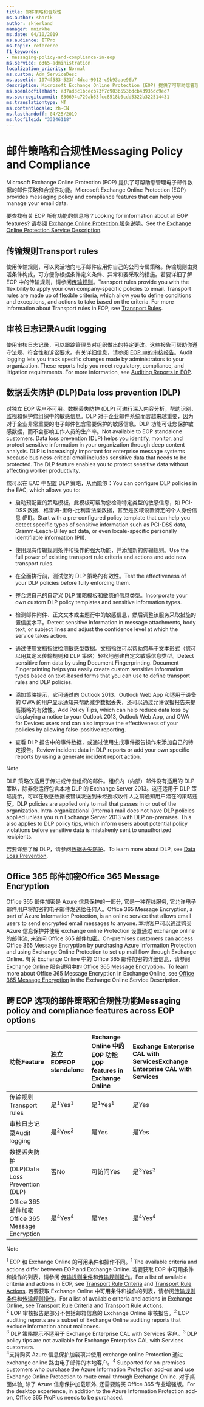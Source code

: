 ```yaml
---
title: 邮件策略和合规性
ms.author: sharik
author: skjerland
manager: mnirkhe
ms.date: 04/10/2019
ms.audience: ITPro
ms.topic: reference
f1_keywords:
- messaging-policy-and-compliance-in-eop
ms.service: o365-administration
localization_priority: Normal
ms.custom: Adm_ServiceDesc
ms.assetid: 1074f583-523f-4dca-9012-c9b93aae96b7
description: Microsoft Exchange Online Protection (EOP) 提供了可帮助您管理电子邮件数据的邮件策略和合规性功能。
ms.openlocfilehash: a37ad3c1bcecb73f7c903b553bdcb43935dc9ed7
ms.sourcegitcommit: 830694c729ab53fcc8518b0cdd5322b322514431
ms.translationtype: MT
ms.contentlocale: zh-CN
ms.lasthandoff: 04/25/2019
ms.locfileid: "33246118"
---
```

# <a name="messaging-policy-and-compliance"></a><span data-ttu-id="8d375-103">邮件策略和合规性</span><span class="sxs-lookup"><span data-stu-id="8d375-103">Messaging Policy and Compliance</span></span>

<span data-ttu-id="8d375-104">Microsoft Exchange Online Protection (EOP) 提供了可帮助您管理电子邮件数据的邮件策略和合规性功能。</span><span class="sxs-lookup"><span data-stu-id="8d375-104">Microsoft Exchange Online Protection (EOP) provides messaging policy and compliance features that can help you manage your email data.</span></span>
  
<span data-ttu-id="8d375-105">要查找有关 EOP 所有功能的信息吗？</span><span class="sxs-lookup"><span data-stu-id="8d375-105">Looking for information about all EOP features?</span></span> <span data-ttu-id="8d375-106">请参阅 [Exchange Online Protection 服务说明](exchange-online-protection-service-description.md)。</span><span class="sxs-lookup"><span data-stu-id="8d375-106">See the [Exchange Online Protection Service Description](exchange-online-protection-service-description.md).</span></span>
  
## <a name="transport-rules"></a><span data-ttu-id="8d375-107">传输规则</span><span class="sxs-lookup"><span data-stu-id="8d375-107">Transport rules</span></span>
<span data-ttu-id="8d375-108"><a name="BKMK_transportrules"> </a></span><span class="sxs-lookup"><span data-stu-id="8d375-108"></span></span>

<span data-ttu-id="8d375-p102">使用传输规则，可以灵活地向电子邮件应用你自己的公司专属策略。传输规则由灵活条件构成，可方便你根据条件定义条件、异常和要采取的措施。若要详细了解 EOP 中的传输规则，请参阅[传输规则](https://go.microsoft.com/fwlink/p/?LinkId=320399)。</span><span class="sxs-lookup"><span data-stu-id="8d375-p102">Transport rules provide you with the flexibility to apply your own company-specific policies to email. Transport rules are made up of flexible criteria, which allow you to define conditions and exceptions, and actions to take based on the criteria. For more information about Transport rules in EOP, see [Transport Rules](https://go.microsoft.com/fwlink/p/?LinkId=320399).</span></span>
  
## <a name="audit-logging"></a><span data-ttu-id="8d375-112">审核日志记录</span><span class="sxs-lookup"><span data-stu-id="8d375-112">Audit logging</span></span>
<span data-ttu-id="8d375-113"><a name="BKMK_auditlogging"> </a></span><span class="sxs-lookup"><span data-stu-id="8d375-113"></span></span>

<span data-ttu-id="8d375-p103">使用审核日志记录，可以跟踪管理员对组织做出的特定更改。这些报告可帮助你遵守法规、符合性和诉讼要求。有关详细信息，请参阅 [EOP 中的审核报告](https://go.microsoft.com/fwlink/p/?LinkId=314258)。</span><span class="sxs-lookup"><span data-stu-id="8d375-p103">Audit logging lets you track specific changes made by administrators to your organization. These reports help you meet regulatory, compliance, and litigation requirements. For more information, see [Auditing Reports in EOP](https://go.microsoft.com/fwlink/p/?LinkId=314258).</span></span>
  
## <a name="data-loss-prevention-dlp"></a><span data-ttu-id="8d375-117">数据丢失防护 (DLP)</span><span class="sxs-lookup"><span data-stu-id="8d375-117">Data loss prevention (DLP)</span></span>
<span data-ttu-id="8d375-118"><a name="BKMK_datalossprevention"> </a></span><span class="sxs-lookup"><span data-stu-id="8d375-118"></span></span>

<span data-ttu-id="8d375-p104">对独立 EOP 客户不可用。数据丢失防护 (DLP) 可进行深入内容分析，帮助识别、监视和保护您组织中的敏感信息。DLP 对于企业邮件系统而言越来越重要，因为对于企业非常重要的电子邮件包含需要保护的敏感信息。DLP 功能可让您保护敏感数据，而不会影响工作人员的生产率。</span><span class="sxs-lookup"><span data-stu-id="8d375-p104">Not available to EOP standalone customers. Data loss prevention (DLP) helps you identify, monitor, and protect sensitive information in your organization through deep content analysis. DLP is increasingly important for enterprise message systems because business-critical email includes sensitive data that needs to be protected. The DLP feature enables you to protect sensitive data without affecting worker productivity.</span></span>
  
<span data-ttu-id="8d375-123">您可以在 EAC 中配置 DLP 策略，从而能够：</span><span class="sxs-lookup"><span data-stu-id="8d375-123">You can configure DLP policies in the EAC, which allows you to:</span></span>
  
- <span data-ttu-id="8d375-124">启动预配置的策略模板，此模板可帮助您检测特定类型的敏感信息，如 PCI-DSS 数据、格雷姆-里奇-比利雷法案数据，甚至是区域设置特定的个人身份信息 (PII)。</span><span class="sxs-lookup"><span data-stu-id="8d375-124">Start with a pre-configured policy template that can help you detect specific types of sensitive information such as PCI-DSS data, Gramm-Leach-Bliley act data, or even locale-specific personally identifiable information (PII).</span></span>
    
- <span data-ttu-id="8d375-125">使用现有传输规则条件和操作的强大功能，并添加新的传输规则。</span><span class="sxs-lookup"><span data-stu-id="8d375-125">Use the full power of existing transport rule criteria and actions and add new transport rules.</span></span>
    
- <span data-ttu-id="8d375-126">在全面执行前，测试您的 DLP 策略的有效性。</span><span class="sxs-lookup"><span data-stu-id="8d375-126">Test the effectiveness of your DLP policies before fully enforcing them.</span></span>
    
- <span data-ttu-id="8d375-127">整合您自己的自定义 DLP 策略模板和敏感的信息类型。</span><span class="sxs-lookup"><span data-stu-id="8d375-127">Incorporate your own custom DLP policy templates and sensitive information types.</span></span>
    
- <span data-ttu-id="8d375-128">检测邮件附件、正文文本或主题行中的敏感信息，然后调整该服务采取措施的置信度水平。</span><span class="sxs-lookup"><span data-stu-id="8d375-128">Detect sensitive information in message attachments, body text, or subject lines and adjust the confidence level at which the service takes action.</span></span>
    
- <span data-ttu-id="8d375-p105">通过使用文档指纹检测敏感型数据。文档指纹可以帮助您基于文本形式（您可以用其定义传输规则和 DLP 策略）轻松地创建自定义敏感信息类型。</span><span class="sxs-lookup"><span data-stu-id="8d375-p105">Detect sensitive form data by using Document Fingerprinting. Document Fingerprinting helps you easily create custom sensitive information types based on text-based forms that you can use to define transport rules and DLP policies.</span></span>
    
- <span data-ttu-id="8d375-131">添加策略提示，它可通过向 Outlook 2013、Outlook Web App 和适用于设备的 OWA 的用户显示通知来帮助减少数据丢失，还可以通过允许误报报告来提高策略的有效性。</span><span class="sxs-lookup"><span data-stu-id="8d375-131">Add Policy Tips, which can help reduce data loss by displaying a notice to your Outlook 2013, Outlook Web App, and OWA for Devices users and can also improve the effectiveness of your policies by allowing false-positive reporting.</span></span>
    
- <span data-ttu-id="8d375-132">查看 DLP 报告中的事件数据，或通过使用生成事件报告操作来添加自己的特定报告。</span><span class="sxs-lookup"><span data-stu-id="8d375-132">Review incident data in DLP reports or add your own specific reports by using a generate incident report action.</span></span>
    
> [!NOTE]
> <span data-ttu-id="8d375-p106">DLP 策略仅适用于传进或传出组织的邮件。组织内（内部）邮件没有适用的 DLP 策略，除非您运行包含本地 DLP 的 Exchange Server 2013。这还适用于 DLP 策略提示，可以在敏感数据被错误发送到未经授权收件人之前通知用户潜在的策略违反。</span><span class="sxs-lookup"><span data-stu-id="8d375-p106">DLP policies are applied only to mail that passes in or out of the organization. Intra-organizational (internal) mail does not have DLP policies applied unless you run Exchange Server 2013 with DLP on-premises. This also applies to DLP policy tips, which inform users about potential policy violations before sensitive data is mistakenly sent to unauthorized recipients.</span></span> 
  
<span data-ttu-id="8d375-136">若要详细了解 DLP，请参阅[数据丢失防护](https://go.microsoft.com/fwlink/p/?LinkId=320398)。</span><span class="sxs-lookup"><span data-stu-id="8d375-136">To learn more about DLP, see [Data Loss Prevention](https://go.microsoft.com/fwlink/p/?LinkId=320398).</span></span>
  
## <a name="office-365-message-encryption"></a><span data-ttu-id="8d375-137">Office 365 邮件加密</span><span class="sxs-lookup"><span data-stu-id="8d375-137">Office 365 Message Encryption</span></span>
<span data-ttu-id="8d375-138"><a name="BKMK_OME_in_EOP"> </a></span><span class="sxs-lookup"><span data-stu-id="8d375-138"></span></span>

<span data-ttu-id="8d375-139">Office 365 邮件加密是 Azure 信息保护的一部分, 它是一种在线服务, 它允许电子邮件用户将加密的电子邮件发送给任何人。</span><span class="sxs-lookup"><span data-stu-id="8d375-139">Office 365 Message Encryption, a part of Azure Information Protection, is an online service that allows email users to send encrypted email messages to anyone.</span></span> <span data-ttu-id="8d375-140">本地客户可以通过购买 Azure 信息保护并使用 exchange online Protection 设置通过 exchange online 的邮件流, 来访问 Office 365 邮件加密。</span><span class="sxs-lookup"><span data-stu-id="8d375-140">On-premises customers can access Office 365 Message Encryption by purchasing Azure Information Protection and using Exchange Online Protection to set up mail flow through Exchange Online.</span></span> <span data-ttu-id="8d375-141">有关 Exchange Online 中的 Office 365 邮件加密的详细信息，请参阅 [Exchange Online 服务说明中的 Office 365 Message Encryption](../exchange-online-service-description/message-policy-and-compliance.md#office-365-message-encryption)。</span><span class="sxs-lookup"><span data-stu-id="8d375-141">To learn more about Office 365 Message Encryption in Exchange Online, see [Office 365 Message Encryption](../exchange-online-service-description/message-policy-and-compliance.md#office-365-message-encryption) in the Exchange Online Service Description.</span></span> 
  
## <a name="messaging-policy-and-compliance-features-across-eop-options"></a><span data-ttu-id="8d375-142">跨 EOP 选项的邮件策略和合规性功能</span><span class="sxs-lookup"><span data-stu-id="8d375-142">Messaging policy and compliance features across EOP options</span></span>
<span data-ttu-id="8d375-143"><a name="BKMK_OME_in_EOP"> </a></span><span class="sxs-lookup"><span data-stu-id="8d375-143"></span></span>

|<span data-ttu-id="8d375-144">**功能**</span><span class="sxs-lookup"><span data-stu-id="8d375-144">**Feature**</span></span>|<span data-ttu-id="8d375-145">**独立 EOP**</span><span class="sxs-lookup"><span data-stu-id="8d375-145">**EOP standalone**</span></span>|<span data-ttu-id="8d375-146">**Exchange Online 中的 EOP 功能**</span><span class="sxs-lookup"><span data-stu-id="8d375-146">**EOP features in Exchange Online**</span></span>|<span data-ttu-id="8d375-147">**Exchange Enterprise CAL with Services**</span><span class="sxs-lookup"><span data-stu-id="8d375-147">**Exchange Enterprise CAL with Services**</span></span>|
|:-----|:-----|:-----|:-----|
|<span data-ttu-id="8d375-148">传输规则</span><span class="sxs-lookup"><span data-stu-id="8d375-148">Transport rules</span></span>  <br/> |<span data-ttu-id="8d375-149">是<sup>1</sup></span><span class="sxs-lookup"><span data-stu-id="8d375-149">Yes<sup>1</sup></span></span> <br/> |<span data-ttu-id="8d375-150">是<sup>1</sup></span><span class="sxs-lookup"><span data-stu-id="8d375-150">Yes<sup>1</sup></span></span> <br/> |<span data-ttu-id="8d375-151">是</span><span class="sxs-lookup"><span data-stu-id="8d375-151">Yes</span></span>  <br/> |
|<span data-ttu-id="8d375-152">审核日志记录</span><span class="sxs-lookup"><span data-stu-id="8d375-152">Audit logging</span></span>  <br/> |<span data-ttu-id="8d375-153">是<sup>2</sup></span><span class="sxs-lookup"><span data-stu-id="8d375-153">Yes<sup>2</sup></span></span> <br/> |<span data-ttu-id="8d375-154">是</span><span class="sxs-lookup"><span data-stu-id="8d375-154">Yes</span></span>  <br/> |<span data-ttu-id="8d375-155">是</span><span class="sxs-lookup"><span data-stu-id="8d375-155">Yes</span></span>  <br/> |
|<span data-ttu-id="8d375-156">数据丢失防护 (DLP)</span><span class="sxs-lookup"><span data-stu-id="8d375-156">Data Loss Prevention (DLP)</span></span>  <br/> |<span data-ttu-id="8d375-157">否</span><span class="sxs-lookup"><span data-stu-id="8d375-157">No</span></span>  <br/> |<span data-ttu-id="8d375-158">可访问</span><span class="sxs-lookup"><span data-stu-id="8d375-158">Yes</span></span>  <br/> |<span data-ttu-id="8d375-159">是<sup>3</sup></span><span class="sxs-lookup"><span data-stu-id="8d375-159">Yes<sup>3</sup></span></span> <br/> |
|<span data-ttu-id="8d375-160">Office 365 邮件加密</span><span class="sxs-lookup"><span data-stu-id="8d375-160">Office 365 Message Encryption</span></span>  <br/> |<span data-ttu-id="8d375-161">是<sup>4</sup></span><span class="sxs-lookup"><span data-stu-id="8d375-161">Yes<sup>4</sup></span></span> <br/> |<span data-ttu-id="8d375-162">是</span><span class="sxs-lookup"><span data-stu-id="8d375-162">Yes</span></span>  <br/> |<span data-ttu-id="8d375-163">是<sup>4</sup></span><span class="sxs-lookup"><span data-stu-id="8d375-163">Yes<sup>4</sup></span></span> <br/> |
   
> [!NOTE]
> <span data-ttu-id="8d375-164"><sup>1</sup> EOP 和 Exchange Online 的可用条件和操作不同。</span><span class="sxs-lookup"><span data-stu-id="8d375-164"><sup>1</sup> The available criteria and actions differ between EOP and Exchange Online.</span></span> <span data-ttu-id="8d375-165">若要获取 EOP 中可用条件和操作的列表，请参阅 [传输规则条件](https://go.microsoft.com/fwlink/p/?LinkId=320392)和[传输规则操作](https://go.microsoft.com/fwlink/p/?LinkId=320393)。</span><span class="sxs-lookup"><span data-stu-id="8d375-165">For a list of available criteria and actions in EOP, see [Transport Rule Criteria](https://go.microsoft.com/fwlink/p/?LinkId=320392) and [Transport Rule Actions](https://go.microsoft.com/fwlink/p/?LinkId=320393).</span></span> <span data-ttu-id="8d375-166">若要获取 Exchange Online 中可用条件和操作的列表，请参阅[传输规则条件](https://go.microsoft.com/fwlink/p/?LinkId=320394)和[传输规则操作](https://go.microsoft.com/fwlink/p/?LinkId=320395)。</span><span class="sxs-lookup"><span data-stu-id="8d375-166">For a list of available criteria and actions in Exchange Online, see [Transport Rule Criteria](https://go.microsoft.com/fwlink/p/?LinkId=320394) and [Transport Rule Actions](https://go.microsoft.com/fwlink/p/?LinkId=320395).</span></span> <br/>
> <span data-ttu-id="8d375-167"><sup>2</sup> EOP 审核报告是部分不包括邮箱信息的 Exchange Online 审核报告。</span><span class="sxs-lookup"><span data-stu-id="8d375-167"><sup>2</sup> EOP auditing reports are a subset of Exchange Online auditing reports that exclude information about mailboxes.</span></span> <br/>
> <span data-ttu-id="8d375-168"><sup>3</sup> DLP 策略提示不适用于 Exchange Enterprise CAL with Services 客户。</span><span class="sxs-lookup"><span data-stu-id="8d375-168"><sup>3</sup> DLP policy tips are not available for Exchange Enterprise CAL with Services customers.</span></span> <br/>
> <span data-ttu-id="8d375-169"><sup>4</sup>支持购买 Azure 信息保护加载项并使用 exchange online Protection 通过 exchange online 路由电子邮件的本地客户。</span><span class="sxs-lookup"><span data-stu-id="8d375-169"><sup>4</sup> Supported for on-premises customers who purchase the Azure Information Protection add-on and use Exchange Online Protection to route email through Exchange Online.</span></span> <span data-ttu-id="8d375-170">对于桌面体验, 除了 Azure 信息保护加载项外, 还需要购买 Office 365 专业增强版。</span><span class="sxs-lookup"><span data-stu-id="8d375-170">For the desktop experience, in addition to the Azure Information Protection add-on, Office 365 ProPlus needs to be purchased.</span></span> <br/>
  

